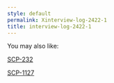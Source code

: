 ```yaml
---
style: default
permalink: Xinterview-log-2422-1
title: interview-log-2422-1
---
```

You may also like:

[SCP-232](http://scp-wiki.net/scp-232)

[SCP-1127](http://scp-wiki.net/scp-1127)
